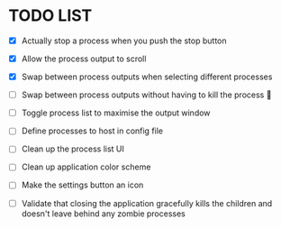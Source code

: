 # TODO LIST

- [x] Actually stop a process when you push the stop button
- [x] Allow the process output to scroll
- [x] Swap between process outputs when selecting different processes
- [ ] Swap between process outputs without having to kill the process :shrug:
- [ ] Toggle process list to maximise the output window
- [ ] Define processes to host in config file
- [ ] Clean up the process list UI
- [ ] Clean up application color scheme
- [ ] Make the settings button an icon
- [ ] Validate that closing the application gracefully kills the children and doesn't leave behind any zombie processes

